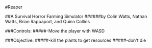 #Reaper

##A Survival Horror Farming Simulator
######by Colin Watts, Nathan Watts, Brian Rappaport, and Quinn Collins


###Controls:
#####-Move the player with WASD

###Objective:
#####-kill the plants to get resources
#####-don't die
